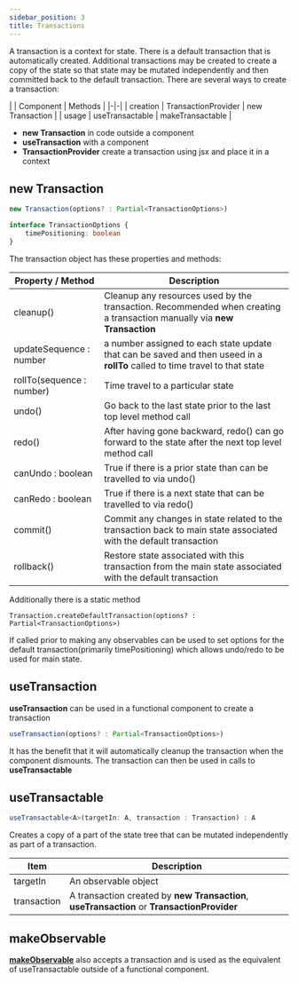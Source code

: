 ```yaml
---
sidebar_position: 3
title: Transactions
---
```

A transaction is a context for state.  There is a default transaction that is automatically created.  Additional transactions may be created to create a copy of the state so that state may be mutated independently and then committed back to the default transaction. There are several ways to create a transaction:


| | Component  | Methods |
|-|-|
| creation | TransactionProvider | new Transaction |
| usage | useTransactable | makeTransactable |


* **new Transaction**  in code outside a component
* **useTransaction** with a component
* **TransactionProvider** create a transaction using jsx and place it in a context

## new Transaction 
```typescript
new Transaction(options? : Partial<TransactionOptions>)

interface TransactionOptions {
    timePositioning: boolean
}
```

The transaction object has these properties and methods:

| Property / Method  | Description |
|-|-|
|cleanup()| Cleanup any resources used by the transaction. Recommended when creating a transaction manually via **new Transaction**  |
|updateSequence : number| a number assigned to each state update that can be saved and then useed in a **rollTo** called to time travel to that state|
|rollTo(sequence : number)| Time travel to a particular state |
|undo()|Go back to the last state prior to the last top level method call|
|redo()|After having gone backward, redo() can go forward to the state after the next top level method call|
|canUndo : boolean|True if there is a prior state than can be travelled to via undo()|
|canRedo : boolean|True if there is a next state that can be travelled to via redo()|
|commit()|Commit any changes in state related to the transaction back to main state associated with the default transaction|
|rollback()|Restore state associated with this transaction from the main state associated with the default transaction|

Additionally there is a static method
```
Transaction.createDefaultTransaction(options? : Partial<TransactionOptions>)
```
If called prior to making any observables can be used to set options for the default transaction(primarily timePositioning) which allows undo/redo to be used for main state.
## useTransaction 
**useTransaction** can be used in a functional component to create a transaction
```typescript
useTransaction(options? : Partial<TransactionOptions>)
```
It has the benefit that it will automatically cleanup the transaction when the component dismounts.  The transaction can then be used in calls to **useTransactable**
## useTransactable

```typescript
useTransactable<A>(targetIn: A, transaction : Transaction) : A
```

Creates a copy of a part of the state tree that can be mutated independently as part of a transaction.

| Item  | Description |
|-|-|
|targetIn| An observable object|
|transaction| A transaction created by **new Transaction**, **useTransaction** or **TransactionProvider** |

## makeObservable ##

[**makeObservable**](observable#makeobservable) also accepts a transaction and is used as the equivalent of useTransactable outside of a functional component.
